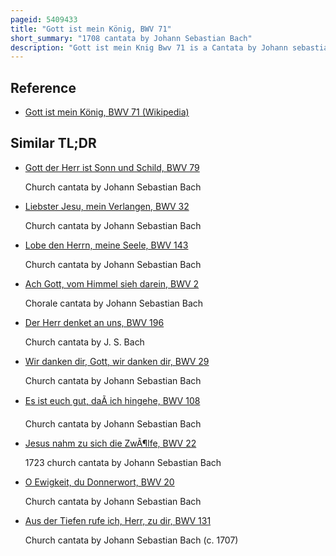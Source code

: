 ```yaml
---
pageid: 5409433
title: "Gott ist mein König, BWV 71"
short_summary: "1708 cantata by Johann Sebastian Bach"
description: "Gott ist mein Knig Bwv 71 is a Cantata by Johann sebastian Bach - a Composition written in Mhlhausen when the Composer was 22 Years old. Unusually for an early Cantata by Bach the Date of first Performance is known at the Inauguration of a new Town Council on 4 february 1708."
---
```


## Reference

- [Gott ist mein König, BWV 71 (Wikipedia)](https://en.wikipedia.org/?curid=5409433)

## Similar TL;DR

- [Gott der Herr ist Sonn und Schild, BWV 79](/tldr/en/gott-der-herr-ist-sonn-und-schild-bwv-79)

  Church cantata by Johann Sebastian Bach

- [Liebster Jesu, mein Verlangen, BWV 32](/tldr/en/liebster-jesu-mein-verlangen-bwv-32)

  Church cantata by Johann Sebastian Bach

- [Lobe den Herrn, meine Seele, BWV 143](/tldr/en/lobe-den-herrn-meine-seele-bwv-143)

  Church cantata by Johann Sebastian Bach

- [Ach Gott, vom Himmel sieh darein, BWV 2](/tldr/en/ach-gott-vom-himmel-sieh-darein-bwv-2)

  Chorale cantata by Johann Sebastian Bach

- [Der Herr denket an uns, BWV 196](/tldr/en/der-herr-denket-an-uns-bwv-196)

  Church cantata by J. S. Bach

- [Wir danken dir, Gott, wir danken dir, BWV 29](/tldr/en/wir-danken-dir-gott-wir-danken-dir-bwv-29)

  Church cantata by Johann Sebastian Bach

- [Es ist euch gut, daÃ ich hingehe, BWV 108](/tldr/en/es-ist-euch-gut-da-ich-hingehe-bwv-108)

  Church cantata by Johann Sebastian Bach

- [Jesus nahm zu sich die ZwÃ¶lfe, BWV 22](/tldr/en/jesus-nahm-zu-sich-die-zwolfe-bwv-22)

  1723 church cantata by Johann Sebastian Bach

- [O Ewigkeit, du Donnerwort, BWV 20](/tldr/en/o-ewigkeit-du-donnerwort-bwv-20)

  Church cantata by Johann Sebastian Bach

- [Aus der Tiefen rufe ich, Herr, zu dir, BWV 131](/tldr/en/aus-der-tiefen-rufe-ich-herr-zu-dir-bwv-131)

  Church cantata by Johann Sebastian Bach (c. 1707)

